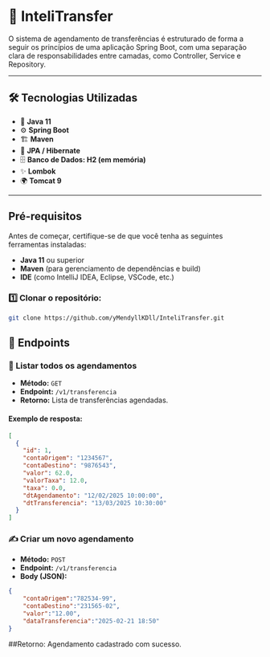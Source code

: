 # 📌 InteliTransfer

O sistema de agendamento de transferências é estruturado de forma a seguir os princípios de uma aplicação Spring Boot, com uma separação clara de responsabilidades entre camadas, como Controller, Service e Repository.

---

## 🛠 Tecnologias Utilizadas

- 🚀 **Java 11**
- ⚙️ **Spring Boot**
- 🏗 **Maven**
- 💾 **JPA / Hibernate**
- 🗄 **Banco de Dados: H2 (em memória)**
- ✨ **Lombok**
- 🌍 **Tomcat 9**

---

## Pré-requisitos

Antes de começar, certifique-se de que você tenha as seguintes ferramentas instaladas:

- **Java 11** ou superior
- **Maven** (para gerenciamento de dependências e build)
- **IDE** (como IntelliJ IDEA, Eclipse, VSCode, etc.)

### 1️⃣ Clonar o repositório:

```bash
git clone https://github.com/yMendyllKDll/InteliTransfer.git
```

## 📌 Endpoints

### 📖 Listar todos os agendamentos

- **Método:** `GET`
- **Endpoint:** `/v1/transferencia`
- **Retorno:** Lista de transferências agendadas.

#### Exemplo de resposta:

```json
[
  {
    "id": 1,
    "contaOrigem": "1234567",
    "contaDestino": "9876543",
    "valor": 62.0,
    "valorTaxa": 12.0,
    "taxa": 0.0,
    "dtAgendamento": "12/02/2025 10:00:00",
    "dtTransferencia": "13/03/2025 10:30:00"
  }
]
```
### ✍️ Criar um novo agendamento

- **Método:** `POST`
- **Endpoint:** `/v1/transferencia`
- **Body (JSON):**

```json
{
    "contaOrigem":"782534-99",
    "contaDestino":"231565-02",
    "valor":"12.00",
    "dataTransferencia":"2025-02-21 18:50"
}
```
##Retorno: Agendamento cadastrado com sucesso.
